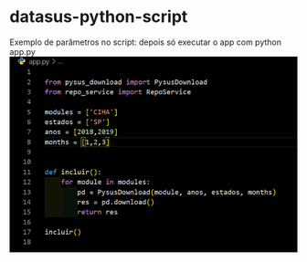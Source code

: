 # datasus-python-script

Exemplo de parâmetros no script:
depois só executar o app com python app.py
![Python Script](script_python.png)
